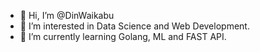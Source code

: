 - 👋 Hi, I’m @DinWaikabu
- 👀 I’m interested in Data Science and Web Development.
- 🌱 I’m currently learning Golang, ML and FAST API.

<!---
DinWaikabu/DinWaikabu is a ✨ special ✨ repository because its `README.md` (this file) appears on your GitHub profile.
You can click the Preview link to take a look at your changes.
--->
